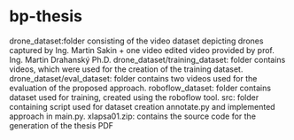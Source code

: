 # bp-thesis
drone_dataset:folder consisting of the video dataset depicting drones captured by Ing. Martin Sakin + one video edited video provided by prof. Ing. Martin Drahanský Ph.D.
drone_dataset/training_dataset: folder contains videos, which were used for the creation of the training dataset.
drone_dataset/eval_dataset: folder contains two videos used for the evaluation of the proposed approach.
roboflow_dataset: folder contains dataset used for training, created using the roboflow tool.
src: folder containing script used for dataset creation annotate.py and implemented approach in main.py.
xlapsa01.zip: contains the source code for the generation of the thesis PDF